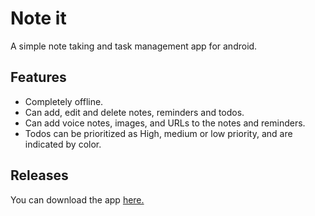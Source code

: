 # Note it

A simple note taking and task management app for android.

## Features

- Completely offline.
- Can add, edit and delete notes, reminders and todos.
- Can add voice notes, images, and URLs to the notes and reminders.
- Todos can be prioritized as High, medium or low priority, and are indicated by color.


## Releases

You can download the app [here.](https://github.com/Karthikb777/Note-it/releases/tag/v1.0)



